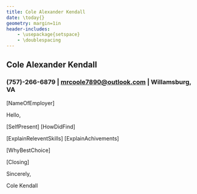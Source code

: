 ```yaml
---
title: Cole Alexander Kendall
date: \today{}
geometry: margin=1in
header-includes:
    - \usepackage{setspace}
    - \doublespacing
---
```

## Cole Alexander Kendall
### (757)-266-6879 | mrcoole7890@outlook.com | Willamsburg, VA

[NameOfEmployer]

Hello,

[SelfPresent] [HowDidFind]

[ExplainReleventSkills] [ExplainAchivements]

[WhyBestChoice]

[Closing]

Sincerely,

Cole Kendall
